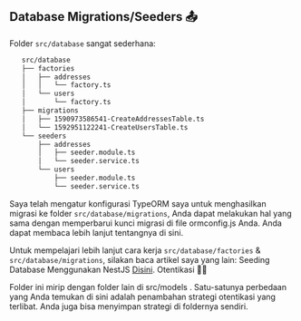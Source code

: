 ## Database Migrations/Seeders 📤

 Folder `src/database` sangat sederhana:

 ```bash 
    src/database
    ├── factories
    │   ├── addresses
    │   │   └── factory.ts
    │   └── users
    │       └── factory.ts
    ├── migrations
    │   ├── 1590973586541-CreateAddressesTable.ts
    │   └── 1592951122241-CreateUsersTable.ts
    └── seeders
        ├── addresses
        │   ├── seeder.module.ts
        │   └── seeder.service.ts
        └── users
            ├── seeder.module.ts
            └── seeder.service.ts
````

 Saya telah mengatur konfigurasi TypeORM saya untuk menghasilkan migrasi ke folder `src/database/migrations`, Anda dapat melakukan hal yang sama dengan memperbarui kunci migrasi di file ormconfig.js Anda.  Anda dapat membaca lebih lanjut tentangnya di sini.

 Untuk mempelajari lebih lanjut cara kerja `src/database/factories` &  `src/database/migrations`, silakan baca artikel saya yang lain: Seeding Database Menggunakan NestJS [Disini](https://medium.com/the-crowdlinker-chronicle/seeding-databases-using-nestjs-cd6634e8efc5).
 Otentikasi 👨‍💻

 Folder ini mirip dengan folder lain di src/models .  Satu-satunya perbedaan yang Anda temukan di sini adalah penambahan strategi otentikasi yang terlibat.  Anda juga bisa menyimpan strategi di foldernya sendiri.


